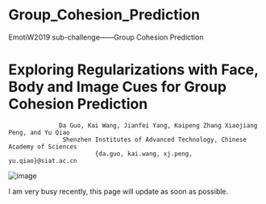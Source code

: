 # Group_Cohesion_Prediction
EmotiW2019 sub-challenge——Group Cohesion Prediction
# Exploring Regularizations with Face, Body and Image Cues for Group Cohesion Prediction 
                  Da Guo, Kai Wang, Jianfei Yang, Kaipeng Zhang Xiaojiang Peng, and Yu Qiao
                   Shenzhen Institutes of Advanced Technology, Chinese Academy of Sciences
                            {da.guo, kai.wang, xj.peng, yu.qiao}@siat.ac.cn         

![image]()

I am very busy recently, this page will update as soon as possible.
